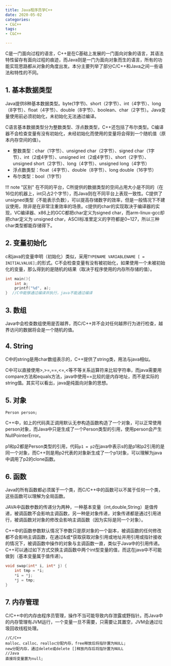 ```yaml
---
title: Java程序员学C++
date: 2020-05-02
categories:
- C&C++
tags:
- C&C++

---
```


C是一门面向过程的语言，C++是在C基础上发展的一门面向对象的语言，其语法特性留存有面向过程的痕迹，而Java则是一门为面向对象而生的语言，所有的功能实现思路都从对象的角度出发。本分主要列举了部分C/C++和Java之间一些语法和特性的不同。

<!--more-->

## 1. 基本数据类型

Java提供8种基本数据类型。byte(1字节)、short（2字节）、int（4字节）、long（8字节）、float（4字节）、double（8字节）、boolean、char（2字节）。Java变量使用前必须初始化，未初始化无法通过编译。

C语言基本数据类型分为整数类型、浮点数类型，C++还包括了布尔类型。C编译器不会检查变量有没有初始化，未经初始化而使用的变量将会得到一个随机值（原本内存空间的值）。

- 整数类型：char（1字节）、unsigned char（2字节）、signed char（1字节）、int（2或4字节）、unsigned int（2或4字节）、short（2字节）、unsigned short（2字节）、long（4字节）、unsigned long（4字节）
- 浮点数类型：float（4字节）、double（8字节）、long double（16字节）
- 布尔类型：bool（1字节）

!!! note "区别"
    在不同的平台，C所提供的数据类型的空间占用大小是不同的（在16位的机器上，int只占2个字节），而Java则在不同平台上表现一致性。C提供了unsigned类型（不能表示负数），可以提高存储数字的效率，但是一般情况下不建议使用，除非是在非常注重效率的场景。c提供的char的实现取决于编译器的实现，VC编译器、x86上的GCC都把char定义为signed char，而arm-linux-gcc却把char定义为 unsigned char，ASCII标准里定义的字符都是0~127，所以三种char类型都能存储得下。

## 2. 变量初始化

c和java的变量申明（初始化）类似，采用`TYPENAME VARIABLENAME [ = INITIALVALUE];`的形式。C不会检查变量有没有被初始化，如果使用一个未被初始化的变量，那么得到的是随机的结果（取决于程序使用的内存所存储的值）。

```c++
int main(){
    int a;
    printf("%d", a);
}  //C中能够通过编译并执行，java不能通过编译
```

## 3. 数组

Java中会检查数组使用是否越界，而C/C++并不会对任何越界行为进行检查，越界访问的数据将会是一个随机的值。

## 4. String

C中的string是用char数组表示的，C++提供了string类，用法与java相似。

C中可以直接使用>,>=,==,<=,<等不等关系运算符来比较字符串，而java需要用compare方法和equals方法，java中使用==比较的是内存地址，而不是实际的string值。其实可以看出，java是纯面向对象的思想。

## 5. 对象

```
Person person;
```

C++中，如上的代码真正调用默认无参构造函数构造了一个对象，可以正常使用person对象，而Java中只是生成了一个Person类型的引用，使用person会产生NullPointerError。

p1和p2都是Person类型的引用，代码`p1 = p2`在java中表示s的是p1和p2引用的是同一个对象，而C++则是用p2代表的对象新生成了一个p1对象，可以理解为java中调用了p2的clone函数。

## 6. 函数

Java的所有函数都必须属于一个类，而C/C++中的函数可以不属于任何一个类，这些函数可以理解为全局函数。

JAVA中函数参数的传递分为两种，一种基本变量（int,double,String）是值传递，被调函数不会影响主调函数，另一种是对象传递，对象传递都是通过引用进行，被调函数对对象的修改会影响主调函数（因为实际是同一个对象）。

C++中的函数参数默认情况下参数只是原对象的一个副本，被调函数的任何修改都不会影响主调函数，在通过&或*获取获取对象引用或地址并用引用或指针接收的情况下，被调函数中操作的对象与主调函数一直，类似于Java中的引用传递。C++可以通过如下方式交换主调函数中两个int型变量的值，而这在java中不可能做到（基本变量属于值传递）。

```c++
void swap(int* i, int* j) {
    int tmp = *i;
    *i = *j;
    *j = tmp;
}
```

## 7. 内存管理

C/C++中的内存由程序员管理，操作不当可能导致内存泄露或野指针。而Java中的内存管理有JVM运行，一个变量一旦不需要，只需要让其置空，JVM会通过垃圾回收线程处理。

```
//C/C++
malloc、calloc、realloc分配内存，free释放后将指针置为NULL;
new分配内存，通过delete或delete []释放内存后将指针置为NULL
//Java
直接将变量置为null;
```





